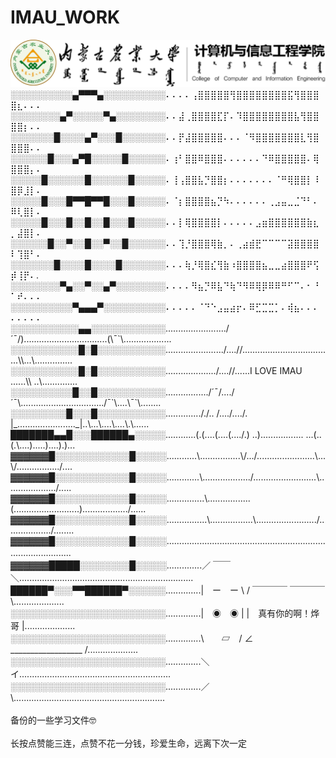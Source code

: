 # IMAU_WORK
<img src="大学/IMAU.png">

<br>
░░░░░░░░░░▄▀▀▀▄░░░░░░░░░░⠄⠄⠄⠄⢠⣿⣿⣿⣿⣿⢻⣿⣿⣿⣿⣿⣿⣿⣿⣯⢻⣿⣿⣿⣿⣆⠄⠄⠄<br>
░░░░░░░░▄▀░░░░░▀▄░░░░░░░░⠄⠄⣼⢀⣿⣿⣿⣿⣏⡏⠄⠹⣿⣿⣿⣿⣿⣿⣿⣿⣧⢻⣿⣿⣿⣿⡆⠄⠄<br>
░░░░░░░█░░░░▄▀░░░█░░░░░░░⠄⠄⡟⣼⣿⣿⣿⣿⣿⠄⠄⠄⠈⠻⣿⣿⣿⣿⣿⣿⣿⣇⢻⣿⣿⣿⣿⠄⠄<br>
░░░░░░█░░░▄▀█░░░░░█░░░░░░⠄⢰⠃⣿⣿⠿⣿⣿⣿⠄⠄⠄⠄⠄⠄⠙⠿⣿⣿⣿⣿⣿⠄⢿⣿⣿⣿⡄⠄​<br>
░░░░░█░░░░░░█░░░░░░█░░░░░⠄⢸⢠⣿⣿⣧⡙⣿⣿⡆⠄⠄⠄⠄⠄⠄⠄⠈⠛⢿⣿⣿⡇⠸⣿⡿⣸⡇⠄<br>
░░░░░█░░░█▀▀█▀▀█░░░█░░░░░⠄⠈⡆⣿⣿⣿⣿⣦⡙⠳⠄⠄⠄⠄⠄⠄⢀⣠⣤⣀⣈⠙⠃⠄⠿⢇⣿⡇⠄<br>
░░░░░█░░░█░░█░░█░░░█░░░░░⠄⠄⡇⢿⣿⣿⣿⣿⡇⠄⠄⠄⠄⠄⣠⣶⣿⣿⣿⣿⣿⣿⣷⣆⡀⣼⣿⡇⠄<br>
░░░░░░█░░▀░░█░░▀░░█░░░░░░⠄⠄⢹⡘⣿⣿⣿⢿⣷⡀⠄⢀⣴⣾⣟⠉⠉⠉⠉⣽⣿⣿⣿⣿⠇⢹⣿⠃⠄<br>
░░░░░░░█░░░░█░░░░█░░░░░░░⠄⠄⠄⢷⡘⢿⣿⣎⢻⣷⠰⣿⣿⣿⣿⣦⣀⣀⣴⣿⣿⣿⠟⢫⡾⢸⡟⠄.<br>
░░░░░░░░▀▄░░▀░░▄▀░░░░░░░░⠄⠄⠄⠄⠻⣦⡙⠿⣧⠙⢷⠙⠻⠿⢿⡿⠿⠿⠛⠋⠉⠄⠂⠘⠁⠞⠄⠄⠄<br>
░░░░░░░░░░▀▄▄▄▀░░░░░░░░░░⠄⠄⠄⠄⠄⠈⠙⠑⣠⣤⣴⡖⠄⠿⣋⣉⣉⡁⠄⢾⣦⠄⠄⠄⠄⠄⠄⠄⠄<br>
░░░░░░░░░░░▄▄░░░░░░░░░░░░......................../´¯/).................................(\¯`\...................<br>
░░░░░░░░░░░█░█░░░░░░░░░░░......................./....//....................................\\...\...............<br>
░░░░░░░░░░░█░█░░░░░░░░░░░..................../....//......I  LOVE  IMAU ......\\ ..\..............<br>
░░░░░░░░░░█░░█░░░░░░░░░░░................./´¯/..../´¯\................................./¯`\....\¯`\........<br>
░░░░░░░░░█░░░█░░░░░░░░░░░.............././.. /..../..../. |_......................._|..\...\....\....\.\......<br>
███████▄▄█░░░██████▄░░░░░............(.(....(....(..../.) ..)................. ...(..(.\....).....)....).)...<br>
▓▓▓▓▓▓█░░░░░░░░░░░░█░░░░░............\................\/.../.......................\...\/................./....<br>
▓▓▓▓▓▓█░░░░░░░░░░░░█░░░░░.............\.................../.........................\..................../.....<br>
▓▓▓▓▓▓█░░░░░░░░░░░░█░░░░░...............\.................(..........................)................../......<br>
▓▓▓▓▓▓█░░░░░░░░░░░░█░░░░░................\.................\......................../................../........<br>
▓▓▓▓▓▓█░░░░░░░░░░░░█░░░░░.......................................................................................　<br>
▓▓▓▓▓▓█████░░░░░░░░█░░░░░..............／ ￣￣ ＼.....................................................................　<br>
██████▀░░░▀▀██████▀░░░░░░..............|　ー　ー \ / ￣￣￣￣ ￣￣￣￣ \....................<br>
░░░░░░░░░░░░░░░░░░░░░░░░░..............|　◉　◉ | |　真有你的啊！烨哥  |....................<br>
░░░░░░░░░░░░░░░░░░░░░░░░░..............\　　▱　/ ∠ __________________ /....................​<br>
░░░░░░░░░░░░░░░░░░░░░░░░░..............＼　　イ............................................................<br>
░░░░░░░░░░░░░░░░░░░░░░░░░..............／　　　\............................................................<br>

<br>
备份的一些学习文件🤓<br>
<br>
长按点赞能三连，点赞不花一分钱，珍爱生命，远离下次一定
